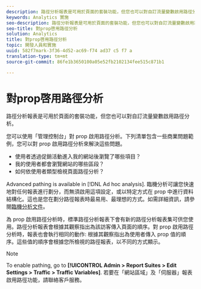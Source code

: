 ```yaml
---
description: 路徑分析報表是可用於頁面的套裝功能，但您也可以對自訂流量變數啟用路徑分析。
keywords: Analytics 實施
seo-description: 路徑分析報表是可用於頁面的套裝功能，但您也可以對自訂流量變數啟用路徑分析。
seo-title: 對prop啓用路徑分析
solution: Analytics
title: 對prop啓用路徑分析
topic: 開發人員和實施
uuid: 582f7mark-3f36-4d52-ac69-f74 ad37 c5 f7 a
translation-type: tm+mt
source-git-commit: 86fe1b3650100a05e52fb2102134fee515c871b1

---
```



# 對prop啓用路徑分析

路徑分析報表是可用於頁面的套裝功能，但您也可以對自訂流量變數啟用路徑分析。

您可以使用「管理控制台」對 prop 啟用路徑分析。下列清單包含一些商業問題範例，您可以對 prop 啟用路徑分析來解決這些問題。

* 使用者透過促銷活動進入我的網站後瀏覽了哪些項目？
* 我的使用者都會瀏覽網站的哪些區段？
* 如何依使用者類型檢視頁面路徑分析？

Advanced pathing is available in [!DNL Ad hoc analysis]. 臨機分析可讓您快速地對任何報表進行劃分，而無須啟用這項設定，或以特定方式在 prop 中進行資料結構化。這也是您在劃分路徑報表時最易用、最理想的方式。如需詳細資訊，請參閱[臨機分析文件](https://marketing.adobe.com/resources/help/en_US/dsc/)。

為 prop 啟用路徑分析時，標準路徑分析報表下會有新的路徑分析報表集可供您使用。路徑分析報表會根據其觀察指出為該訪客傳入頁面的順序。對 prop 啟用路徑分析時，報表也會執行相同的動作: 根據其觀察指出為使用者傳入 prop 值的順序。這些值的順序會根據您所檢視的路徑報表，以不同的方式顯示。

>[!NOTE]
>
>To enable pathing, go to **[!UICONTROL Admin &gt; Report Suites &gt; Edit Settings &gt; Traffic &gt; Traffic Variables]**. 若要在「網站區域」及「伺服器」報表啟用路徑功能，請聯絡客戶服務。

